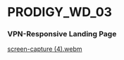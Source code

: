 # PRODIGY_WD_03

### VPN-Responsive Landing Page
[screen-capture (4).webm](https://github.com/gaurav3590/PRODIGY_WD_03/assets/116814505/e4c49f25-a524-4c22-9868-640f6a114537)

